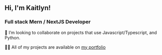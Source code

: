 ## Hi, I'm Kaitlyn!
### Full stack Mern / NextJS Developer


👯 I’m looking to collaborate on projects that use Javascript/Typescript, and Python.

👨‍💻 All of my projects are available on [my portfolio](https://kbrandt-portfolio.vercel.app/)
